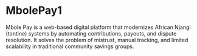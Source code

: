 # MbolePay1
Mbole Pay is a web-based digital platform that modernizes African Njangi (tontine) systems by automating contributions, payouts, and dispute resolution. It solves the problem of mistrust, manual tracking, and limited scalability in traditional community savings groups. 
